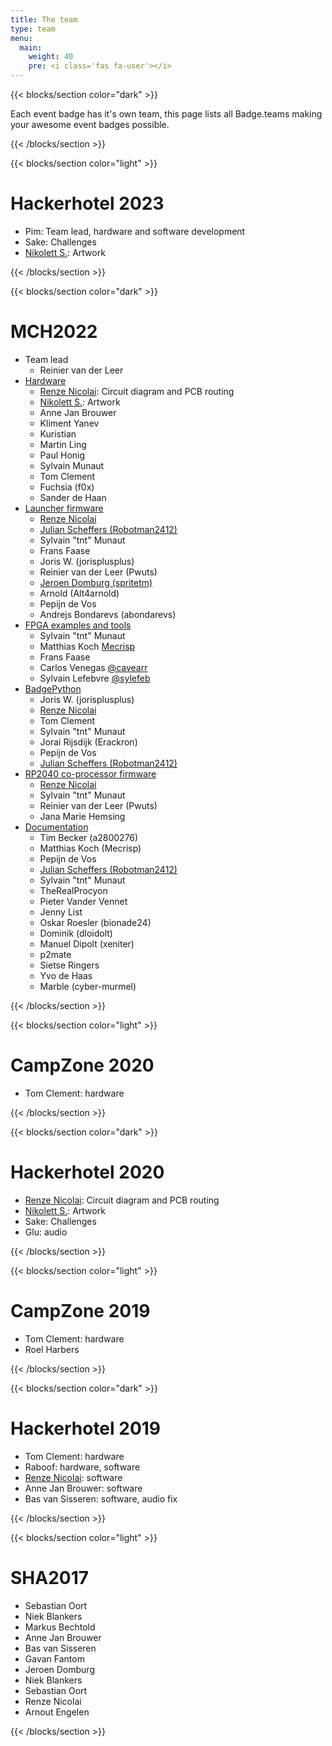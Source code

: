 ```yaml
---
title: The team
type: team
menu:
  main:
    weight: 40
    pre: <i class='fas fa-user'></i>
---
```


<!-- Basic page header is handled by a layout! -->

{{< blocks/section color="dark" >}}

Each event badge has it's own team, this page lists all Badge.teams making your awesome event badges possible.

{{< /blocks/section >}}

{{< blocks/section color="light" >}}

# Hackerhotel 2023

 - Pim: Team lead, hardware and software development
 - Sake: Challenges
 - [Nikolett S.](https://ankhaneko.art): Artwork

 {{< /blocks/section >}}

 {{< blocks/section color="dark" >}}

# MCH2022

 - Team lead
    - Reinier van der Leer
 - [Hardware](https://github.com/badgeteam/mch2022-badge-hardware)
    - [Renze Nicolai](https://nicolaielectronics.nl): Circuit diagram and PCB routing
    - [Nikolett S.](https://ankhaneko.art): Artwork
    - Anne Jan Brouwer
    - Kliment Yanev
    - Kuristian
    - Martin Ling
    - Paul Honig
    - Sylvain Munaut
    - Tom Clement
    - Fuchsia (f0x)
    - Sander de Haan
 - [Launcher firmware](https://github.com/badgeteam/mch2022-firmware-esp32)
    - [Renze Nicolai](https://nicolaielectronics.nl)
    - [Julian Scheffers (Robotman2412)](https://robot.scheffers.net/)
    - Sylvain "tnt" Munaut
    - Frans Faase
    - Joris W. (jorisplusplus)
    - Reinier van der Leer (Pwuts)
    - [Jeroen Domburg (spritetm)](https://spritesmods.com)
    - Arnold (Alt4arnold)
    - Pepijn de Vos
    - Andrejs Bondarevs (abondarevs)
 - [FPGA examples and tools](https://github.com/badgeteam/mch2022-firmware-ice40)
    - Sylvain "tnt" Munaut
    - Matthias Koch [Mecrisp](http://mecrisp.sourceforge.net/)
    - Frans Faase
    - Carlos Venegas [@cavearr](https://twitter.com/cavearr)
    - Sylvain Lefebvre [@sylefeb](https://twitter.com/sylefeb)
 - [BadgePython](https://github.com/badgeteam/badgePython/)
    - Joris W. (jorisplusplus)
    - [Renze Nicolai](https://nicolaielectronics.nl)
    - Tom Clement
    - Sylvain "tnt" Munaut
    - Jorai Rijsdijk (Erackron)
    - Pepijn de Vos
    - [Julian Scheffers (Robotman2412)](https://robot.scheffers.net/)
 - [RP2040 co-processor firmware](https://github.com/badgeteam/mch2022-firmware-rp2040)
    - [Renze Nicolai](https://nicolaielectronics.nl)
    - Sylvain "tnt" Munaut
    - Reinier van der Leer (Pwuts)
    - Jana Marie Hemsing
 - [Documentation](https://github.com/badgeteam/website)
    - Tim Becker (a2800276)
    - Matthias Koch (Mecrisp)
    - Pepijn de Vos
    - [Julian Scheffers (Robotman2412)](https://robot.scheffers.net/)
    - Sylvain "tnt" Munaut
    - TheRealProcyon
    - Pieter Vander Vennet
    - Jenny List
    - Oskar Roesler (bionade24)
    - Dominik (dloidolt)
    - Manuel Dipolt (xeniter)
    - p2mate
    - Sietse Ringers
    - Yvo de Haas
    - Marble (cyber-murmel)

{{< /blocks/section >}}

{{< blocks/section color="light" >}}


# CampZone 2020

 - Tom Clement: hardware

{{< /blocks/section >}}

{{< blocks/section color="dark" >}}

# Hackerhotel 2020

 - [Renze Nicolai](https://nicolaielectronics.nl): Circuit diagram and PCB routing
 - [Nikolett S.](https://ankhaneko.art): Artwork
 - Sake: Challenges
 - Glu: audio

{{< /blocks/section >}}

{{< blocks/section color="light" >}}

# CampZone 2019

 - Tom Clement: hardware
 - Roel Harbers

{{< /blocks/section >}}

{{< blocks/section color="dark" >}}

# Hackerhotel 2019

 - Tom Clement: hardware
 - Raboof: hardware, software
 - [Renze Nicolai](https://nicolaielectronics.nl): software
 - Anne Jan Brouwer: software
 - Bas van Sisseren: software, audio fix

{{< /blocks/section >}}

{{< blocks/section color="light" >}}

# SHA2017

 - Sebastian Oort
 - Niek Blankers
 - Markus Bechtold
 - Anne Jan Brouwer
 - Bas van Sisseren
 - Gavan Fantom
 - Jeroen Domburg
 - Niek Blankers
 - Sebastian Oort
 - Renze Nicolai
 - Arnout Engelen

{{< /blocks/section >}}
